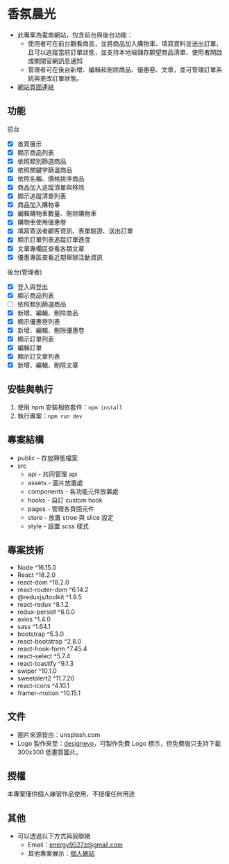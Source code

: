 # 香氛晨光

- 此專案為電商網站，包含前台與後台功能：
    - 使用者可在前台觀看商品，並將商品加入購物車、填寫資料並送出訂單、且可以追蹤當前訂單狀態，並支持本地端儲存願望商品清單、使用者開啟或關閉官網訊息通知
    - 管理者可在後台新增、編輯和刪除商品、優惠卷、文章，並可管理訂單系統與更改訂單狀態。
- [網站頁面連結](https://ben0588.github.io/react-fragrance-dawn/#/)


## 功能

前台
- [x] 首頁展示
- [x] 顯示商品列表
- [x] 依照類別篩選商品
- [x] 依照關鍵字篩選商品
- [x] 依照名稱、價格排序商品
- [x] 商品加入追蹤清單與移除
- [x] 顯示追蹤清單列表
- [x] 商品加入購物車
- [x] 編輯購物車數量、刪除購物車
- [x] 購物車使用優惠卷
- [x] 填寫寄送者顧客資訊、表單驗證、送出訂單
- [x] 顯示訂單列表追蹤訂單進度
- [x] 文章專欄區查看各類文章
- [x] 優惠專區查看近期舉辦活動資訊

後台(管理者)
- [x] 登入與登出
- [x] 顯示商品列表
- [ ] 依照類別篩選商品
- [x] 新增、編輯、刪除商品
- [x] 顯示優惠卷列表
- [x] 新增、編輯、刪除優惠卷
- [x] 顯示訂單列表
- [x] 編輯訂單
- [x] 顯示訂文章列表
- [x] 新增、編輯、刪除文章

## 安裝與執行

1. 使用 npm 安裝相依套件：`npm install`
2. 執行專案：`npm run dev`


## 專案結構

- public - 存放靜態檔案
- src 
    - api - 共同管理 api
    - assets - 圖片放置處
    - components - 各功能元件放置處
    - hooks - 自訂 custom hook
    - pages - 管理各頁面元件
    - store - 放置 stroe 與 slice 設定
    - style - 設置 scss 樣式
    
## 專案技術

- Node ^16.15.0
- React ^18.2.0
- react-dom ^18.2.0
- react-router-dom ^6.14.2
- @reduxjs/toolkit ^1.9.5
- react-redux ^8.1.2
- redux-persist ^6.0.0
- axios ^1.4.0
- sass ^1.64.1
- bootstrap ^5.3.0
- react-bootstrap ^2.8.0
- react-hook-form ^7.45.4
- react-select ^5.7.4
- react-toastify ^9.1.3
- swiper ^10.1.0
- sweetalert2 ^11.7.20
- react-icons ^4.10.1
- framer-motion ^10.15.1

## 文件

- 圖片來源皆由：unsplash.com
- Logo 製作來至：[designevo](https://www.designevo.com/tw/)，可製作免費 Logo 標示，但免費版只支持下載 300x300 低畫質圖片。


## 授權
本專案僅供個人練習作品使用，不授權任何用途

## 其他
- 可以透過以下方式與我聯絡
    - Email：energy9527z@gmail.com
    - 其他專案展示：[個人網站](https://ben0588.github.io/PersonalWebsite/#/)
